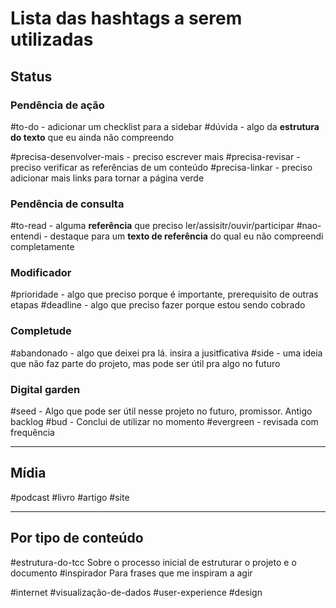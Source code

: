 # Lista das hashtags a serem utilizadas

## Status 
### Pendência de ação
#to-do - adicionar um checklist para a sidebar
#dúvida - algo da **estrutura do texto** que eu ainda não compreendo

#precisa-desenvolver-mais - preciso escrever mais
#precisa-revisar - preciso verificar as referências de um conteúdo
#precisa-linkar - preciso adicionar mais links para tornar a página verde

### Pendência de consulta
#to-read - alguma **referência** que preciso ler/assisitr/ouvir/participar
#nao-entendi - destaque para um **texto de referência** do qual eu não compreendi completamente

### Modificador
#prioridade - algo que preciso porque é importante, prerequisito de outras etapas
#deadline - algo que preciso fazer porque estou sendo cobrado


### Completude
#abandonado - algo que deixei pra lá. insira a jusitficativa
#side - uma ideia que não faz parte do projeto, mas pode ser útil pra algo no futuro

### Digital garden
#seed - Algo que pode ser útil nesse projeto no futuro, promissor. Antigo backlog
#bud - Conclui de utilizar no momento
#evergreen - revisada com frequência

-------
## Mídia
#podcast
#livro
#artigo
#site


-----
## Por tipo de conteúdo
#estrutura-do-tcc Sobre o processo inicial de estruturar o projeto e o documento
#inspirador Para frases que me inspiram a agir

#internet 
#visualização-de-dados
#user-experience 
#design
